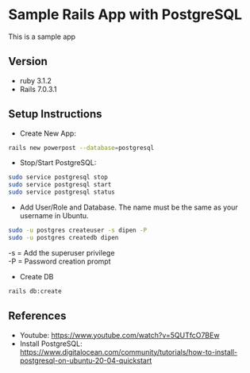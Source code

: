 # Sample Rails App with PostgreSQL

This is a sample app

## Version
- ruby 3.1.2
- Rails 7.0.3.1

## Setup Instructions

- Create New App:
```sh
rails new powerpost --database=postgresql
```

- Stop/Start PostgreSQL:
```sh
sudo service postgresql stop
sudo service postgresql start
sudo service postgresql status
```

- Add User/Role and Database. The name must be the same as your username in Ubuntu.
```sh
sudo -u postgres createuser -s dipen -P
sudo -u postgres createdb dipen
```
-s = Add the superuser privilege<br>
-P = Password creation prompt

- Create DB
```sh
rails db:create
```

## References

- Youtube: https://www.youtube.com/watch?v=5QUTfcO7BEw
- Install PostgreSQL: https://www.digitalocean.com/community/tutorials/how-to-install-postgresql-on-ubuntu-20-04-quickstart
